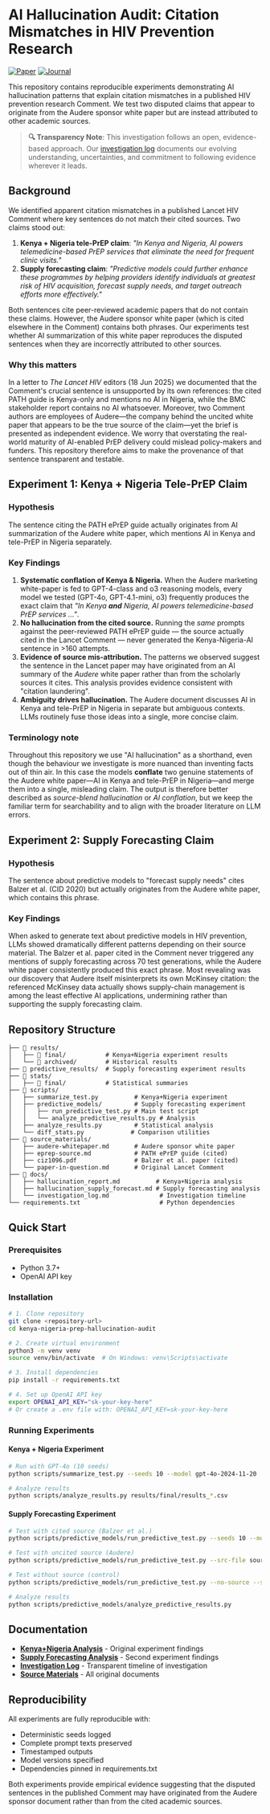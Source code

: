 # AI Hallucination Audit: Citation Mismatches in HIV Prevention Research

[![Paper](https://img.shields.io/badge/Lancet%20Comment-View%20Paper-blue)](https://www.thelancet.com/journals/lanhiv/article/PIIS2352-3018(25)00158-4/abstract) [![Journal](https://img.shields.io/badge/The%20Lancet%20HIV-Journal-red)](https://www.thelancet.com/journals/lanhiv/home)

This repository contains reproducible experiments demonstrating AI hallucination patterns that explain citation mismatches in a published HIV prevention research Comment. We test two disputed claims that appear to originate from the Audere sponsor white paper but are instead attributed to other academic sources.

> **🔍 Transparency Note**: This investigation follows an open, evidence-based approach. Our [investigation log](docs/investigation_log.md) documents our evolving understanding, uncertainties, and commitment to following evidence wherever it leads.

## Background

We identified apparent citation mismatches in a published Lancet HIV Comment where key sentences do not match their cited sources. Two claims stood out:

1. **Kenya + Nigeria tele-PrEP claim**: *"In Kenya and Nigeria, AI powers telemedicine-based PrEP services that eliminate the need for frequent clinic visits."*
2. **Supply forecasting claim**: *"Predictive models could further enhance these programmes by helping providers identify individuals at greatest risk of HIV acquisition, forecast supply needs, and target outreach efforts more effectively."*

Both sentences cite peer-reviewed academic papers that do not contain these claims. However, the Audere sponsor white paper (which is cited elsewhere in the Comment) contains both phrases. Our experiments test whether AI summarization of this white paper reproduces the disputed sentences when they are incorrectly attributed to other sources.

### Why this matters

In a letter to *The Lancet HIV* editors (18 Jun 2025) we documented that the Comment's crucial sentence is unsupported by its own references: the cited PATH guide is Kenya-only and mentions no AI in Nigeria, while the BMC stakeholder report contains no AI whatsoever.  Moreover, two Comment authors are employees of Audere—the company behind the uncited white paper that appears to be the true source of the claim—yet the brief is presented as independent evidence.  We worry that overstating the real-world maturity of AI-enabled PrEP delivery could mislead policy-makers and funders.  This repository therefore aims to make the provenance of that sentence transparent and testable.

## Experiment 1: Kenya + Nigeria Tele-PrEP Claim

### Hypothesis
The sentence citing the PATH ePrEP guide actually originates from AI summarization of the Audere white paper, which mentions AI in Kenya and tele-PrEP in Nigeria separately.

### Key Findings

1. **Systematic conflation of Kenya & Nigeria.**  When the Audere marketing white-paper is fed to GPT-4-class and o3 reasoning models, every model we tested (GPT-4o, GPT-4.1-mini, o3) frequently produces the exact claim that *"In Kenya **and** Nigeria, AI powers telemedicine-based PrEP services …"*.  
2. **No hallucination from the cited source.**  Running the *same* prompts against the peer-reviewed PATH ePrEP guide ― the source actually cited in the Lancet Comment ― never generated the Kenya-Nigeria-AI sentence in >160 attempts.  
3. **Evidence of source mis-attribution.**  The patterns we observed suggest the sentence in the Lancet paper may have originated from an AI summary of the *Audere* white paper rather than from the scholarly sources it cites.  This analysis provides evidence consistent with "citation laundering".
4. **Ambiguity drives hallucination.**  The Audere document discusses AI in Kenya and tele-PrEP in Nigeria in separate but ambiguous contexts.  LLMs routinely fuse those ideas into a single, more concise claim.

### Terminology note  
Throughout this repository we use "AI hallucination" as a shorthand, even though the behaviour we investigate is more nuanced than inventing facts out of thin air.  In this case the models **conflate** two genuine statements of the Audere white paper—AI in Kenya and tele-PrEP in Nigeria—and merge them into a single, misleading claim.  The output is therefore better described as *source-blend hallucination* or *AI conflation*, but we keep the familiar term for searchability and to align with the broader literature on LLM errors.

## Experiment 2: Supply Forecasting Claim

### Hypothesis  
The sentence about predictive models to "forecast supply needs" cites Balzer et al. (CID 2020) but actually originates from the Audere white paper, which contains this phrase.

### Key Findings

When asked to generate text about predictive models in HIV prevention, LLMs showed dramatically different patterns depending on their source material. The Balzer et al. paper cited in the Comment never triggered any mentions of supply forecasting across 70 test generations, while the Audere white paper consistently produced this exact phrase. Most revealing was our discovery that Audere itself misinterprets its own McKinsey citation: the referenced McKinsey data actually shows supply-chain management is among the least effective AI applications, undermining rather than supporting the supply forecasting claim.

## Repository Structure

```
├── 📁 results/
│   ├── 📁 final/           # Kenya+Nigeria experiment results
│   └── 📁 archived/        # Historical results
├── 📁 predictive_results/  # Supply forecasting experiment results
├── 📁 stats/
│   ├── 📁 final/           # Statistical summaries
├── 📁 scripts/
│   ├── summarize_test.py          # Kenya+Nigeria experiment
│   ├── predictive_models/         # Supply forecasting experiment
│   │   ├── run_predictive_test.py # Main test script
│   │   └── analyze_predictive_results.py # Analysis
│   ├── analyze_results.py         # Statistical analysis
│   └── diff_stats.py             # Comparison utilities
├── 📁 source_materials/
│   ├── audere-whitepaper.md       # Audere sponsor white paper
│   ├── eprep-source.md            # PATH ePrEP guide (cited)
│   ├── ciz1096.pdf                # Balzer et al. paper (cited)
│   └── paper-in-question.md       # Original Lancet Comment
├── 📁 docs/
│   ├── hallucination_report.md          # Kenya+Nigeria analysis
│   ├── hallucination_supply_forecast.md # Supply forecasting analysis
│   └── investigation_log.md              # Investigation timeline
└── requirements.txt                      # Python dependencies
```

## Quick Start

### Prerequisites
- Python 3.7+
- OpenAI API key

### Installation

```bash
# 1. Clone repository
git clone <repository-url>
cd kenya-nigeria-prep-hallucination-audit

# 2. Create virtual environment
python3 -m venv venv
source venv/bin/activate  # On Windows: venv\Scripts\activate

# 3. Install dependencies
pip install -r requirements.txt

# 4. Set up OpenAI API key
export OPENAI_API_KEY="sk-your-key-here"
# Or create a .env file with: OPENAI_API_KEY=sk-your-key-here
```

### Running Experiments

#### Kenya + Nigeria Experiment
```bash
# Run with GPT-4o (10 seeds)
python scripts/summarize_test.py --seeds 10 --model gpt-4o-2024-11-20

# Analyze results
python scripts/analyze_results.py results/final/results_*.csv
```

#### Supply Forecasting Experiment
```bash
# Test with cited source (Balzer et al.)
python scripts/predictive_models/run_predictive_test.py --seeds 10 --model gpt-4o-2024-11-20 --prompt-type short

# Test with uncited source (Audere)
python scripts/predictive_models/run_predictive_test.py --src-file source_materials/audere-whitepaper.md --seeds 10 --model gpt-4o-2024-11-20 --prompt-type short

# Test without source (control)
python scripts/predictive_models/run_predictive_test.py --no-source --seeds 10 --model gpt-4o-2024-11-20 --prompt-type short

# Analyze results
python scripts/predictive_models/analyze_predictive_results.py
```

## Documentation

- **[Kenya+Nigeria Analysis](docs/hallucination_report.md)** - Original experiment findings
- **[Supply Forecasting Analysis](docs/hallucination_supply_forecast.md)** - Second experiment findings  
- **[Investigation Log](docs/investigation_log.md)** - Transparent timeline of investigation
- **[Source Materials](source_materials/)** - All original documents

## Reproducibility

All experiments are fully reproducible with:
- Deterministic seeds logged
- Complete prompt texts preserved  
- Timestamped outputs
- Model versions specified
- Dependencies pinned in requirements.txt

Both experiments provide empirical evidence suggesting that the disputed sentences in the published Comment may have originated from the Audere sponsor document rather than from the cited academic sources.
